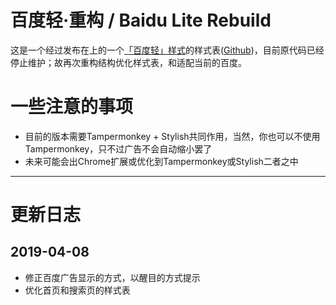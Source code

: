 # 百度轻·重构 / Baidu Lite Rebuild 

这是一个经过发布在上的一个[「百度轻」样式](https://userstyles.org/styles/123858/baidu-lite)的样式表([Github](https://github.com/pancao/baidulite))，目前原代码已经停止维护；故再次重构结构优化样式表，和适配当前的百度。


# 一些注意的事项
- 目前的版本需要Tampermonkey + Stylish共同作用，当然，你也可以不使用Tampermonkey，只不过广告不会自动缩小罢了
- 未来可能会出Chrome扩展或优化到Tampermonkey或Stylish二者之中


---

# 更新日志
## 2019-04-08

- 修正百度广告显示的方式，以醒目的方式提示
- 优化首页和搜索页的样式表
